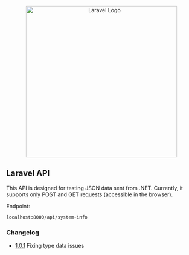 <p align="center">
    <a href="https://laravel.com" target="_blank">
        <img src="https://raw.githubusercontent.com/laravel/art/master/logo-lockup/5%20SVG/2%20CMYK/1%20Full%20Color/laravel-logolockup-cmyk-red.svg" width="400" alt="Laravel Logo">
    </a>
</p>

## Laravel API

This API is designed for testing JSON data sent from .NET. Currently, it supports only POST and GET requests (accessible in the browser).

Endpoint:

```
localhost:8000/api/system-info
```

### Changelog
- [1.0.1]() Fixing type data issues